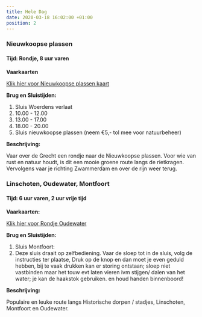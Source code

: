 ```yaml
---
title: Hele Dag
date: 2020-03-18 16:02:00 +01:00
position: 2
---
```


### Nieuwkoopse plassen
#### Tijd: Rondje, 8 uur varen

**Vaarkaarten**

[Klik hier voor Nieuwkoopse plassen kaart](/uploads/route%20Nieuwkoopse%20plassen%20De%20Scheepsjongens.pdf)

**Brug en Sluistijden:**

1. Sluis Woerdens verlaat
2. 10.00 - 12.00
3. 13.00 - 17.00
4. 18.00 - 20.00
5. Sluis nieuwkoopse plassen (neem €5,- tol mee voor natuurbeheer)

**Beschrijving:**

Vaar over de Grecht een rondje naar de Nieuwkoopse plassen.
Voor wie van rust en natuur houdt, is dit een mooie groene route langs de rietkragen.
Vervolgens vaar je richting Zwammerdam en over de rijn weer terug.


### Linschoten, Oudewater, Montfoort
#### Tijd: 6 uur varen, 2 uur vrije tijd

**Vaarkaarten:**

[Klik hier voor Rondje Oudewater](/uploads/rondje%20Oudewater%20-%20Montfoort.pdf)

**Brug en Sluistijden:**
1. Sluis Montfoort: 
2. Deze sluis draait op zelfbediening.
Vaar de sloep tot in de sluis, volg de instructies ter plaatse, 
Druk op de knop en dan moet je even geduld hebben, bij te vaak drukken kan er storing ontstaan;
sloep niet vastbinden  maar het touw evt laten vieren ivm stijgen/ dalen van het water; je kan de haakstok gebruiken. en houd handen binnenboord!

**Beschrijving:**

Populaire en leuke route langs Historische dorpen / stadjes, Linschoten, Montfoort en Oudewater.



